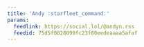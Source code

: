 ```yaml
---
title: 'Andy :starfleet_command:'
params:
  feedlink: https://social.lol/@andyn.rss
  feedid: 75d5f0828099fc23f80eedeaaaa5afaf
---
```

